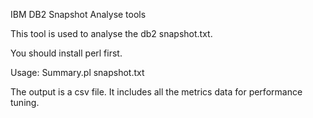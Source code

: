 IBM DB2 Snapshot Analyse tools

This tool is used to analyse the db2 snapshot.txt.


You should install perl first.

Usage:
Summary.pl snapshot.txt

The output is a csv file. It includes all the metrics data for performance tuning.
